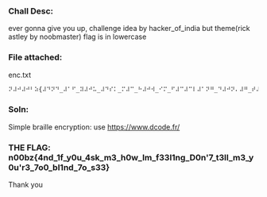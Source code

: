 ### Chall Desc:
ever gonna give you up, challenge idea by hacker_of_india but theme(rick astley by noobmaster) flag is in lowercase

### File attached:
enc.txt
```py
⠝⠼⠚⠼⠚⠃⠵{⠼⠙⠝⠙_⠼⠁⠋_⠽⠼⠚⠥_⠼⠙⠎⠅_⠍⠼⠉_⠓⠼⠚⠺_⠊⠍_⠋⠼⠉⠼⠉⠇⠼⠁⠝⠛_⠙⠼⠚⠝⠄⠼⠛_⠞⠼⠉⠇⠇_⠍⠼⠉_⠽⠼⠚⠥⠄⠗⠼⠉_⠼⠛⠕⠼⠚_⠃⠇⠼⠁⠝⠙_⠼⠛⠕_⠎⠼⠉⠼⠉}
```
### Soln:

Simple braille encryption: use https://www.dcode.fr/

### THE FLAG: n00bz{4nd_1f_y0u_4sk_m3_h0w_Im_f33l1ng_D0n'7_t3ll_m3_y0u'r3_7o0_bl1nd_7o_s33}

Thank you
